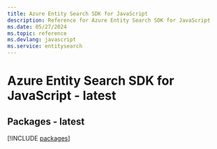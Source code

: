 ```yaml
---
title: Azure Entity Search SDK for JavaScript
description: Reference for Azure Entity Search SDK for JavaScript
ms.date: 05/27/2024
ms.topic: reference
ms.devlang: javascript
ms.service: entitysearch
---
```

# Azure Entity Search SDK for JavaScript - latest
## Packages - latest
[!INCLUDE [packages](entity-search-index.md)]